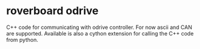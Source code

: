 # roverboard odrive

C++ code for communicating with odrive controller. For now ascii and CAN are supported. Available is also a cython extension for calling the C++ code from python.

